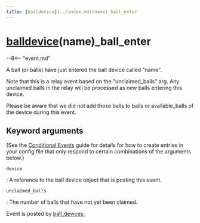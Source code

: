 ```yaml
---
title: [balldevice](../index.md)(name)_ball_enter
---
```


# [balldevice](../index.md)(name)_ball_enter


--8<-- "event.md"

A ball (or balls) have just entered the ball device called "name".

Note that this is a relay event based on the "unclaimed_balls" arg.
Any unclaimed balls in the relay will be processed as new balls entering
this device.

Please be aware that we did not add those balls to balls or
available_balls of the device during this event.

## Keyword arguments

(See the [Conditional Events](overview/conditional.md)
guide for details for how to create entries in your config file that
only respond to certain combinations of the arguments below.)

`device`

:   A reference to the ball device object that is posting this event.

`unclaimed_balls`

:   The number of balls that have not yet been claimed.

Event is posted by [ball_devices:](../config/ball_devices.md)
